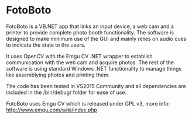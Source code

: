 # FotoBoto

FotoBoto is a VB.NET app that links an input device, a web cam and a printer to provide complete photo booth functionality. The software is designed to make minimum use of the GUI and mainly relies on audio cues to indicate the state to the users.

It uses OpenCV with the Emgu CV .NET wrapper to establish communication with the web cam and acquire photos. The rest of the software is using standard Windows .NET functionality to manage things like assemblying photos and printing them.

The code has been tested in VS2015 Community and all dependencies are included in the /bin/debug/ folder for ease of use. 

FotoBoto uses Emgu CV which is released under GPL v3, more info: http://www.emgu.com/wiki/index.php

